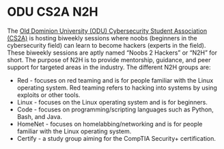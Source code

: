 # ODU CS2A N2H
The [Old Dominion University (ODU) Cybersecurity Student Association (CS2A)](https://github.com/Cybersecurity-Student-Association) is hosting biweekly sessions where noobs (beginners in the cybersecurity field) can learn to become hackers (experts in the field). These biweekly sessions are aptly named “Noobs 2 Hackers” or “N2H” for short. The purpose of N2H is to provide mentorship, guidance, and peer support for targeted areas in the industry. The different N2H groups are:
- Red - focuses on red teaming and is for people familiar with the Linux operating system. Red teaming refers to hacking into systems by using exploits or other tools. 
- Linux - focuses on the Linux operating system and is for beginners. 
- Code - focuses on programming/scripting languages such as Python, Bash, and Java.
- HomeNet - focuses on homelabbing/networking and is for people familiar with the Linux operating system.
- Certify - a study group aiming for the CompTIA Security+ certification.
